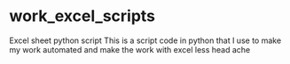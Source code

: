 # work_excel_scripts
Excel sheet python script
This is a script code in python that I use to make my work automated and make the work with excel less head ache 

